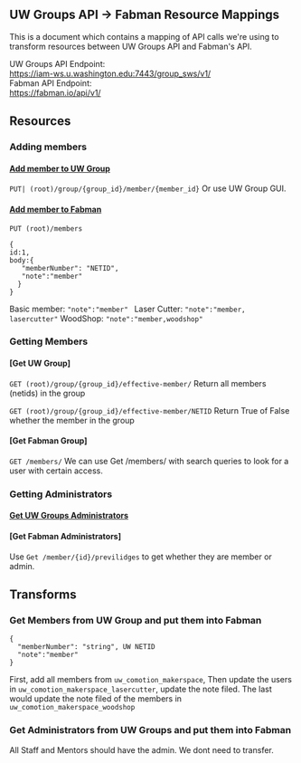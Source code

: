 ## UW Groups API -> Fabman Resource Mappings

This is a document which contains a mapping of API calls we're using to transform resources between UW Groups API and Fabman's API.

UW Groups API Endpoint:  
https://iam-ws.u.washington.edu:7443/group_sws/v1/  
Fabman API Endpoint:  
https://fabman.io/api/v1/

## Resources
### Adding members
#### [Add member to UW Group](https://wiki.cac.washington.edu/display/infra/Groups+WebService+Add+Member)
`PUT| (root)/group/{group_id}/member/{member_id}`
Or use UW Group GUI. 

#### [Add member to Fabman](https://fabman.io/api/v1/documentation#!/members/postMembers)
`PUT (root)/members` 
```
{
id:1,
body:{
   "memberNumber": "NETID",
   "note":"member" 
  }
}

```
Basic member: `"note":"member" `
Laser Cutter: `"note":"member, lasercutter"`
WoodShop: `"note":"member,woodshop"`

### Getting Members
#### [Get UW Group]
`GET (root)/group/{group_id}/effective-member/`
Return all members (netids) in the group

`GET (root)/group/{group_id}/effective-member/NETID`
Return True of False whether the member in the group

#### [Get Fabman Group]
`GET /members/`
We can use Get /members/ with search queries to look for a user with certain access.

### Getting Administrators
#### [Get UW Groups Administrators](https://wiki.cac.washington.edu/display/infra/Groups+WebService+Get+Group)
#### [Get Fabman Administrators]
Use `Get /member/{id}/previlidges` to get whether they are member or admin.

## Transforms
### Get Members from UW Group and put them into Fabman

```
{
  "memberNumber": "string", UW NETID
  "note":"member" 
}
```
First, add all members from `uw_comotion_makerspace`,
Then update the users in `uw_comotion_makerspace_lasercutter`, update the note filed. 
The last would update the note filed of the members in `uw_comotion_makerspace_woodshop`
### Get Administrators from UW Groups and put them into Fabman
All Staff and Mentors should have the admin. We dont need to transfer.
